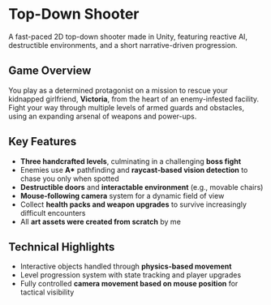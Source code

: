 # Top-Down Shooter

A fast-paced 2D top-down shooter made in Unity, featuring reactive AI, destructible environments, and a short narrative-driven progression.


## Game Overview

You play as a determined protagonist on a mission to rescue your kidnapped girlfriend, **Victoria**, from the heart of an enemy-infested facility. Fight your way through multiple levels of armed guards and obstacles, using an expanding arsenal of weapons and power-ups.


## Key Features

- **Three handcrafted levels**, culminating in a challenging **boss fight**
- Enemies use **A\*** pathfinding and **raycast-based vision detection** to chase you only when spotted
- **Destructible doors** and **interactable environment** (e.g., movable chairs)
- **Mouse-following camera** system for a dynamic field of view
- Collect **health packs and weapon upgrades** to survive increasingly difficult encounters
- All **art assets were created from scratch** by me


## Technical Highlights

- Interactive objects handled through **physics-based movement**
- Level progression system with state tracking and player upgrades
- Fully controlled **camera movement based on mouse position** for tactical visibility
